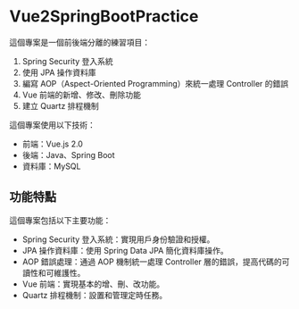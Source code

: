 # Vue2SpringBootPractice

這個專案是一個前後端分離的練習項目：

1. Spring Security 登入系統
2. 使用 JPA 操作資料庫
3. 編寫 AOP（Aspect-Oriented Programming）來統一處理 Controller 的錯誤
4. Vue 前端的新增、修改、刪除功能
5. 建立 Quartz 排程機制

這個專案使用以下技術：

- 前端：Vue.js 2.0
- 後端：Java、Spring Boot
- 資料庫：MySQL

## 功能特點

這個專案包括以下主要功能：

- Spring Security 登入系統：實現用戶身份驗證和授權。
- JPA 操作資料庫：使用 Spring Data JPA 簡化資料庫操作。
- AOP 錯誤處理：通過 AOP 機制統一處理 Controller 層的錯誤，提高代碼的可讀性和可維護性。
- Vue 前端：實現基本的增、刪、改功能。
- Quartz 排程機制：設置和管理定時任務。
